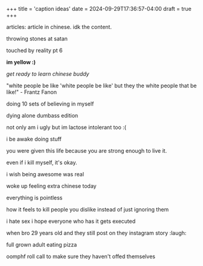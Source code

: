 +++
title = 'caption ideas'
date = 2024-09-29T17:36:57-04:00
draft = true
+++

articles: article in chinese. idk the content.

throwing stones at satan

touched by reality pt 6

**im yellow :)**

*get ready to learn chinese buddy*

"white people be like 'white people be like' but they the white people that be like!" - Frantz Fanon

doing 10 sets of believing in myself

dying alone dumbass edition

not only am i ugly but im lactose intolerant too :(

i be awake doing stuff

you were given this life because you are strong enough to live it.

even if i kill myself, it's okay.

i wish being awesome was real

woke up feeling extra chinese today

everything is pointless

how it feels to kill people you dislike instead of just ignoring them

i hate sex i hope everyone who has it gets executed

when bro 29 years old and they still post on they instagram story :laugh:

full grown adult eating pizza

oomphf roll call to make sure they haven't offed themselves